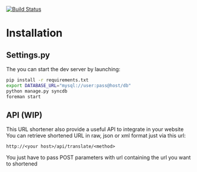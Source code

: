 [![Build Status](https://secure.travis-ci.org/luxifer/UrliZr.png)](http://travis-ci.org/luxifer/UrliZr)

Installation
============

Settings.py
-----------

The you can start the dev server by launching:

```bash
pip install -r requirements.txt
export DATABASE_URL="mysql://user:pass@host/db"
python manage.py syncdb
foreman start
```

API (WIP)
---------

This URL shortener also provide a useful API to integrate in your website
You can retrieve shortened URL in raw, json or xml format just via this url:

    http://<your host>/api/translate/<method>

You just have to pass POST parameters with url containing the url you want to shortened

